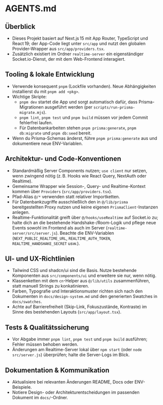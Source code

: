 # AGENTS.md

## Überblick
- Dieses Projekt basiert auf Next.js 15 mit App Router, TypeScript und React 19; der App-Code liegt unter `src/app` und nutzt den globalen Provider-Wrapper aus `src/app/providers.tsx`. 
- Zusätzlich existiert im Ordner `realtime-server` ein eigenständiger Socket.io-Dienst, der mit dem Web-Frontend interagiert.

## Tooling & lokale Entwicklung
- Verwende konsequent `pnpm` (Lockfile vorhanden). Neue Abhängigkeiten installierst du mit `pnpm add <pkg>`.
- Wichtige Skripte:
  - `pnpm dev` startet die App und sorgt automatisch dafür, dass Prisma-Migrationen ausgeführt werden (per `scripts/run-prisma-migrate.mjs`).
  - `pnpm lint`, `pnpm test` und `pnpm build` müssen vor jedem Commit fehlerfrei laufen.
  - Für Datenbankarbeiten stehen `pnpm prisma:generate`, `pnpm db:migrate` und `pnpm db:seed` bereit.
- Wenn du Prisma-Schemas änderst, führe `pnpm prisma:generate` aus und dokumentiere neue ENV-Variablen.

## Architektur- und Code-Konventionen
- Standardmäßig Server Components nutzen; `use client` nur setzen, wenn zwingend nötig (z. B. Hooks wie React Query, NextAuth oder Realtime).
- Gemeinsame Wrapper wie Session-, Query- und Realtime-Kontext kommen über `Providers` (`src/app/providers.tsx`).
- Pfad-Alias `@/*` verwenden statt relativer Importketten.
- Für Datenbankzugriffe ausschließlich den in `@/lib/prisma` bereitgestellten Proxy nutzen und keine eigenen `PrismaClient`-Instanzen anlegen.
- Realtime-Funktionalität greift über `@/hooks/useRealtime` auf Socket.io zu; halte dich an die bestehende Handshake-/Room-Logik und pflege neue Events sowohl im Frontend als auch im Server (`realtime-server/src/server.js`). Beachte die ENV-Variablen (`NEXT_PUBLIC_REALTIME_URL`, `REALTIME_AUTH_TOKEN`, `REALTIME_HANDSHAKE_SECRET` usw.).

## UI- und UX-Richtlinien
- Tailwind CSS und shadcn/ui sind die Basis. Nutze bestehende Komponenten aus `src/components/ui` und erweitere sie nur, wenn nötig.
- Klassenketten mit dem `cn`-Helper aus `@/lib/utils` zusammenführen, statt manuell Strings zu konkatinieren.
- Farben, Typografie und Interaktionsmuster richten sich nach den Dokumenten in `docs/design-system.md` und den generierten Swatches in `docs/swatches`.
- Achte auf Barrierefreiheit (Skip-Link, Fokuszustände, Kontraste) im Sinne des bestehenden Layouts (`src/app/layout.tsx`).

## Tests & Qualitätssicherung
- Vor Abgabe immer `pnpm lint`, `pnpm test` und `pnpm build` ausführen; Fehler müssen behoben werden.
- Änderungen am Realtime-Server lokal über `npm start` (oder `node src/server.js`) überprüfen; halte die Server-Logs im Blick.

## Dokumentation & Kommunikation
- Aktualisiere bei relevanten Änderungen README, Docs oder ENV-Beispiele.
- Notiere Design- oder Architekturentscheidungen im passenden Dokument im `docs/`-Ordner.
